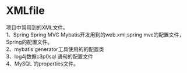 # XMLfile
项目中常用到的XML文件。</br>
1、Spring Spring MVC Mybatis开发用到的web.xml,spring mvc的配置文件，Spring的配置文件。</br>
2、mybatis generator工具使用的的配置类</br>
3、log4j数据c3p0sql 语句的配置文件</br>
4、MySQL 的properties文件。</br>
